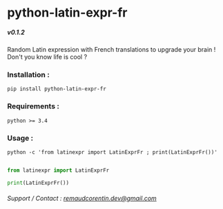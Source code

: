# python-latin-expr-fr
##### v0.1.2

Random Latin expression with French translations to upgrade your brain !
Don't you know life is cool ?

### Installation :
`pip install python-latin-expr-fr`  


### Requirements :
`python >= 3.4`  


### Usage :

`python -c 'from latinexpr import LatinExprFr ; print(LatinExprFr())'`

```python

from latinexpr import LatinExprFr

print(LatinExprFr())

```


###### Support / Contact : remaudcorentin.dev@gmail.com
